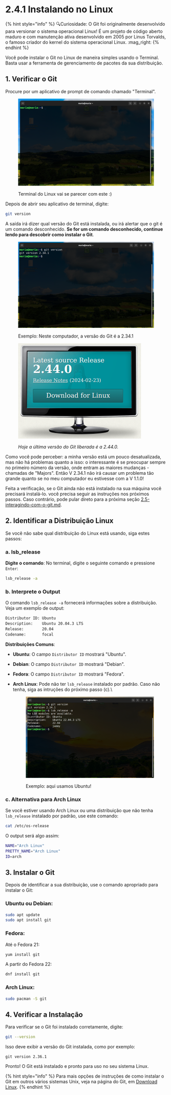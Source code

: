 # 2.4.1 Instalando no Linux

{% hint style="info" %}
:mag:Curiosidade: O Git foi originalmente desenvolvido para versionar o sistema operacional Linux! É um projeto de código aberto maduro e com manutenção ativa desenvolvido em 2005 por Linus Torvalds, o famoso criador do kernel do sistema operacional Linux. :mag\_right:
{% endhint %}

Você pode instalar o Git no Linux de maneira simples usando o Terminal. Basta usar a ferramenta de gerenciamento de pacotes da sua distribuição.

## 1. Verificar o Git&#x20;

Procure por um aplicativo de prompt de comando chamado "Terminal".

<figure><img src="../../.gitbook/assets/image (15) (1).png" alt=""><figcaption><p>Terminal do Linux vai se parecer com este :)</p></figcaption></figure>

Depois de abrir seu aplicativo de terminal, digite:

```bash
git version
```

A saída irá dizer qual versão do Git está instalada, ou irá alertar que o git é um comando desconhecido. **Se for um comando desconhecido, continue lendo para descobrir como instalar o Git**.

<figure><img src="../../.gitbook/assets/image (13) (1) (1) (1) (1).png" alt=""><figcaption><p>Exemplo: Neste computador, a versão do Git é a 2.34.1</p></figcaption></figure>

<figure><img src="../../.gitbook/assets/image (12) (1) (1) (1) (1).png" alt=""><figcaption><p><em>Hoje a última versão do Git liberada é a 2.44.0.</em></p></figcaption></figure>

Como você pode perceber: a minha versão está um pouco desatualizada, mas não há problemas quanto a isso: o interessante é se preocupar sempre no primeiro número da versão, onde entram as maiores mudanças - chamadas de "Majors". Então V 2.34.1 não irá causar um problema tão grande quanto se no meu computador eu estivesse com a V 1.1.0!&#x20;

Feita a verificação, se o Git ainda não está instalado na sua máquina você precisará instalá-lo. você precisa seguir as instruções nos próximos passos. Caso contrário, pode pular direto para a próxima seção [2.5-interagindo-com-o-git.md](../2.5-interagindo-com-o-git.md "mention").

## 2. Identificar a Distribuição Linux

Se você não sabe qual distribuição do Linux está usando, siga estes passos:

### **a.** lsb\_release

**Digite o comando**: No terminal, digite o seguinte comando e pressione `Enter`:

```sh
lsb_release -a
```

### **b. Interprete o Output**

O comando `lsb_release -a` fornecerá informações sobre a distribuição. Veja um exemplo de output:

```sh
Distributor ID: Ubuntu
Description:    Ubuntu 20.04.3 LTS
Release:        20.04
Codename:       focal
```

**Distribuições Comuns**:

* **Ubuntu**: O campo `Distributor ID` mostrará "Ubuntu".
* **Debian**: O campo `Distributor ID` mostrará "Debian".
* **Fedora**: O campo `Distributor ID` mostrará "Fedora".
*   **Arch Linux**: Pode não ter `lsb_release` instalado por padrão. Caso não tenha, siga as intruções do próximo passo (c).\


    <figure><img src="../../.gitbook/assets/image (14) (1) (1).png" alt=""><figcaption><p>Exemplo: aqui usamos Ubuntu!</p></figcaption></figure>

### **c. Alternativa para Arch Linux**&#x20;

Se você estiver usando Arch Linux ou uma distribuição que não tenha `lsb_release` instalado por padrão, use este comando:

```sh
cat /etc/os-release
```

O output será algo assim:

```sh
NAME="Arch Linux"
PRETTY_NAME="Arch Linux"
ID=arch
```

## 3. Instalar o Git

Depois de identificar a sua distribuição, use o comando apropriado para instalar o Git:

### **Ubuntu ou Debian:**

```sh
sudo apt update
sudo apt install git
```

### **Fedora:**

Até o Fedora 21:

```bash
yum install git
```

A partir do Fedora 22:

```sh
dnf install git
```

### **Arch Linux:**

```sh
sudo pacman -S git
```

## 4. Verificar a Instalação

Para verificar se o Git foi instalado corretamente, digite:

```sh
git --version
```

Isso deve exibir a versão do Git instalada, como por exemplo:

```
git version 2.36.1
```

Pronto! O Git está instalado e pronto para uso no seu sistema Linux.

{% hint style="info" %}
Para mais opções de instruções de como instalar o Git em outros vários sistemas Unix, veja na página do Git, em [Download Linux](https://git-scm.com/download/linux).
{% endhint %}
